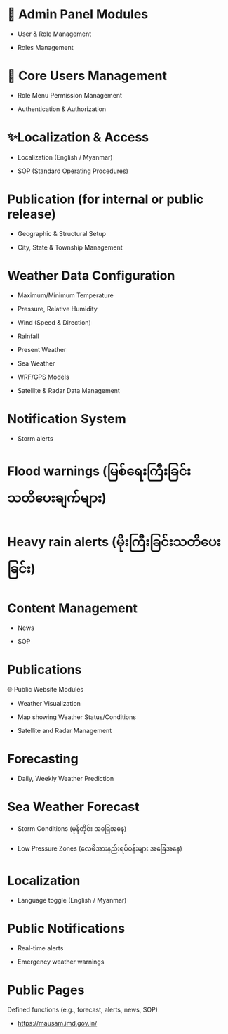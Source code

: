 # 🔐 Admin Panel Modules

- User & Role Management

- Roles Management

# 🚀 Core Users Management

- Role Menu Permission Management

- Authentication & Authorization

# ✨Localization & Access

- Localization (English / Myanmar)

- SOP (Standard Operating Procedures)

# Publication (for internal or public release)

- Geographic & Structural Setup

- City, State & Township Management

# Weather Data Configuration

- Maximum/Minimum Temperature

- Pressure, Relative Humidity

- Wind (Speed & Direction)

- Rainfall

- Present Weather

- Sea Weather

- WRF/GPS Models

- Satellite & Radar Data Management

# Notification System

- Storm alerts

# Flood warnings (မြစ်ရေးကြီးခြင်းသတိ‌ပေးချက်များ)

# Heavy rain alerts (မိုးကြီးခြင်းသတိပေးခြင်း)

# Content Management

- News

- SOP

# Publications

🌐 Public Website Modules

- Weather Visualization

- Map showing Weather Status/Conditions

- Satellite and Radar Management

# Forecasting

- Daily, Weekly Weather Prediction

# Sea Weather Forecast

- Storm Conditions (မုန်တိုင်း အခြေအနေ)

- Low Pressure Zones (လေဖိအားနည်းရပ်ဝန်းများ အခြေအနေ)

# Localization

- Language toggle (English / Myanmar)

# Public Notifications

- Real-time alerts

- Emergency weather warnings

# Public Pages

Defined functions (e.g., forecast, alerts, news, SOP)
- https://mausam.imd.gov.in/ 
